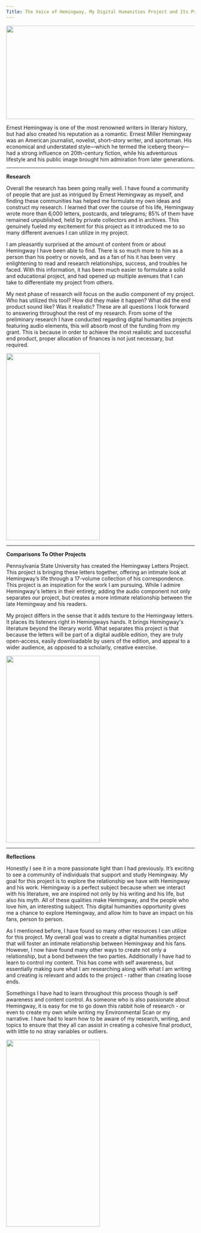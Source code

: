 ```yaml
---
Title: The Voice of Hemingway, My Digital Humanities Project and Its Progress.
---
```


<img src="https://taylornicole05.github.io/taylornicole5/images/ernest.jpeg" width="550" height="250" />

Ernest Hemingway is one of the most renowned writers in literary history, but had also created his reputation as a romantic. Ernest Miller Hemingway was an American journalist, novelist, short-story writer, and sportsman. His economical and understated style—which he termed the iceberg theory—had a strong influence on 20th-century fiction, while his adventurous lifestyle and his public image brought him admiration from later generations.

---

**Research**

Overall the research has been going really well. I have found a community of people that are just as intrigued by Ernest Hemingway as myself, and finding these communities has helped me formulate my own ideas and construct my research. I learned that over the course of his life, Hemingway wrote more than 6,000 letters, postcards, and telegrams; 85% of them have remained unpublished, held by private collectors and in archives. This genuinely fueled my excitement for this project as it introduced me to so many different avenues I can utilize in my project. 


I am pleasantly surprised at the amount of content from or about Hemingway I have been able to find. There is so much more to him as a person than his poetry or novels, and as a fan of his it has been very enlightening to read and research relationships, success, and troubles he faced. With this information, it has been much easier to formulate a solid and educational project, and had opened up multiple avenues that I can take to differentiate my project from others. 


My next phase of research will focus on the audio component of my project. Who has utilized this tool? How did they make it happen? What did the end product sound like? Was it realistic? These are all questions I look forward to answering throughout the rest of my research. From some of the preliminary research I have conducted regarding digital humanities projects featuring audio elements, this will absorb most of the funding from my grant. This is because in order to achieve the most realistic and successful end product, proper allocation of finances is not just necessary, but required. 

<img src="https://taylornicole05.github.io/taylornicole5/images/dh.png" width="250" height="500" />

---

**Comparisons To Other Projects**

Pennsylvania State University has created the Hemingway Letters Project. This project is bringing these letters together, offering an intimate look at Hemingway’s life through a 17-volume collection of his correspondence. This project is an inspiration for the work I am pursuing. While I admire Hemingway's letters in their entirety, adding the audio component not only separates our project, but creates a more intimate relationship between the late Hemingway and his readers. 


My project differs in the sense that it adds texture to the Hemingway letters. It places its listeners right in Hemingways hands. It brings Hemingway's literature beyond the literary world. What separates this project is that because the letters will be part of a digital audible edition, they are truly open-access, easily downloadable by users of the edition, and appeal to a wider audience, as opposed to a scholarly, creative exercise. 

<img src="https://taylornicole05.github.io/taylornicole5/images/dh.png" width="250" height="500" />

---

**Reflections**

Honestly I see it in a more passionate light than I had previously. It’s exciting to see a community of individuals that support and study Hemingway. My goal for this project is to explore the relationship we have with Hemingway and his work. Hemingway is a perfect subject because when we interact with his literature, we are inspired not only by his writing and his life, but also his myth. All of these qualities make Hemingway, and the people who love him, an interesting subject. This digital humanities opportunity gives me a chance to explore Hemingway, and allow him to have an impact on his fans, person to person.


As I mentioned before, I have found so many other resources I can utilize for this project. My overall goal was to create a digital humanities project that will foster an intimate relationship between Hemingway and his fans. However, I now have found many other ways to create not only a relationship, but a bond between the two parties. Additionally I have had to learn to control my content. This has come with self awareness, but essentially making sure what I am researching along with what I am writing and creating is relevant and adds to the project - rather than creating loose ends. 


Somethings I have had to learn throughout this process though is self awareness and content control. As someone who is also passionate about Hemingway, it is easy for me to go down this rabbit hole of research - or even to create my own while writing my Environmental Scan or my narrative. I have had to learn how to be aware of my research, writing, and topics to ensure that they all can assist in creating a cohesive final product, with little to no stray variables or outliers.

<img src="https://taylornicole05.github.io/taylornicole5/images/hemin.PNG" width="250" height="500" />
